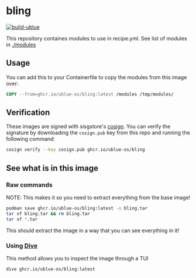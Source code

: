 # bling

[![build-ublue](https://github.com/ublue-os/bling/actions/workflows/build.yml/badge.svg)](https://github.com/ublue-os/bling/actions/workflows/build.yml)

This repository containes modules to use in recipe.yml. See list of modules in [./modules](./modules/)

## Usage

You can add this to your Containerfile to copy the modules from this image over:
```dockerfile
COPY --from=ghcr.io/ublue-os/bling:latest /modules /tmp/modules/
```

## Verification

These images are signed with sisgstore's [cosign](https://docs.sigstore.dev/cosign/overview/). You can verify the signature by downloading the `cosign.pub` key from this repo and running the following command:
```sh
cosign verify --key cosign.pub ghcr.io/ublue-os/bling
```

## See what is in this image

### Raw commands

NOTE: This makes it so you need to extract everything from the base image!

```sh
podman save ghcr.io/ublue-os/bling:latest -o bling.tar
tar xf bling.tar && rm bling.tar
tar xf *.tar
```

This should extract the image in a way that you can see everything in it!

### Using [Dive](https://github.com/wagoodman/dive)

This method allows you to inspect the image through a TUI
```sh
dive ghcr.io/ublue-os/bling:latest
```
